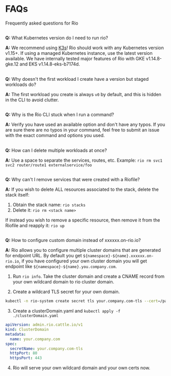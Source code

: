 # FAQs 

Frequently asked questions for Rio
##

**Q:** What Kubernetes version do I need to run rio?

**A:** We recommend using [K3s](https://k3s.io/)! 
Rio should work with any Kubernetes version v1.15+. If using a managed Kubernetes instance, use the latest version available. 
We have internally tested major features of Rio with GKE v1.14.8-gke.12 and EKS v1.14.8-eks-b7174d.
##

**Q:** Why doesn't the first workload I create have a version but staged workloads do?

**A:** The first workload you create is always `v0` by default, and this is hidden in the CLI to avoid clutter.
##

**Q:** Why is the Rio CLI stuck when I run a command?

**A:** Verify you have used an available option and don't have any typos. 
If you are sure there are no typos in your command, feel free to submit an issue with the exact command and options you used.
##

**Q:** How can I delete multiple workloads at once?

**A:** Use a space to separate the services, routes, etc. Example: `rio rm svc1 svc2 router/route1 externalservice/foo`
##

**Q:** Why can't I remove services that were created with a Riofile?

**A:** If you wish to delete ALL resources associated to the stack, delete the stack itself:
1. Obtain the stack name: `rio stacks`
2. Delete it: `rio rm <stack name>`

If instead you wish to remove a specific resource, then remove it from the Riofile and reapply it: `rio up`
##

**Q:** How to configure custom domain instead of xxxxxx.on-rio.io?

**A:** Rio allows you to configure multiple cluster domains that are generated for endpoint URL. By default you get `${namespace}-${name}.xxxxxx.on-rio.io`, if you
have configured your own cluster domain you will get endpoint like `${namespace}-${name}.you.company.com`.

1. Run `rio info`. Take the cluster domain and create a CNAME record from your own wildcard domain to rio cluster domain.

2. Create a wildcard TLS secret for your own domain.

```bash
kubectl -n rio-system create secret tls your.company.com-tls --cert=/path/to/your.cert --key=/path/to/your.key
```

3. Create a clusterDomain.yaml and `kubectl apply -f ./clusterDomain.yaml`

```yaml
apiVersion: admin.rio.cattle.io/v1
kind: ClusterDomain
metadata:
  name: your.company.com
spec:
  secretName: your.company.com-tls 
  httpPort: 80
  httpsPort: 443
```

4. Rio will serve your own wildcard domain and your own certs now.
